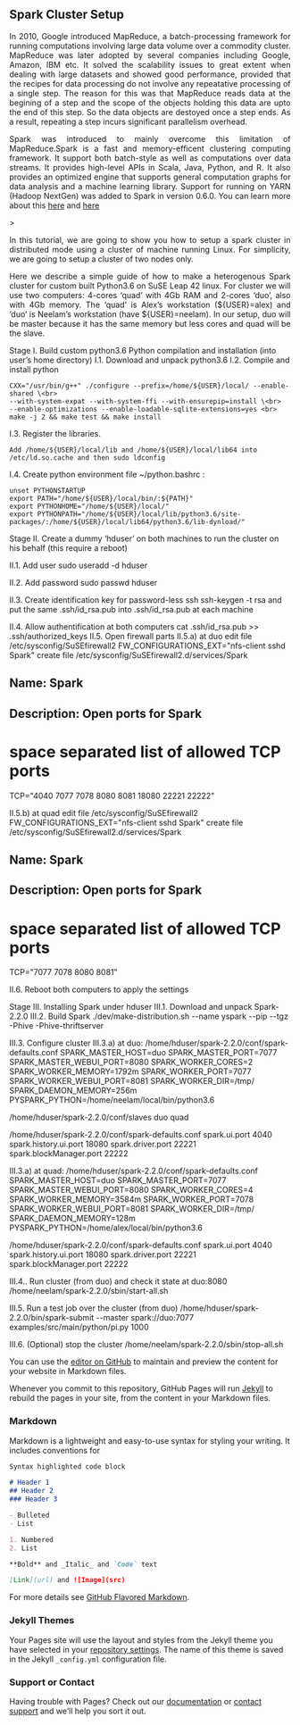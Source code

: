 ## Spark Cluster Setup

<p align="justify">
In 2010, Google introduced MapReduce, a batch-processing framework for running computations involving large data volume over a commodity cluster. MapReduce was later adopted by several companies including Google, Amazon, IBM etc. It solved the scalability issues to great extent when dealing with large datasets and showed good performance, provided that the recipes for data processing do not involve any repeatative processing of a single step. The reason for this was that MapReduce reads data at the begining of a step and the scope of the objects holding this data are upto the end of this step. So the data objects are destoyed once a step ends. As a result, repeating a step incurs significant parallelism overhead. 
</p>
<p align="justify">
Spark was introduced to mainly overcome this limitation of MapReduce.Spark is a fast and memory-efficent clustering computing framework. It support both batch-style as well as computations over data streams. It provides high-level APIs in Scala, Java, Python, and R. It also provides an optimized engine that supports general computation graphs for data analysis and a machine learning library. Support for running on YARN (Hadoop NextGen) was added to Spark in version 0.6.0. You can learn more about this <a href="https://spark.apache.org/docs/latest/index.html">here</a> and <a href="https://en.wikipedia.org/wiki/Apache_Spark">here</a> 
</p>>
<p align="justify">
In this tutorial, we are going to show you how to setup a spark cluster in distributed mode using a cluster of machine running Linux. For simplicity, we are going to setup a cluster of two nodes only. 
</p>
<p align="justify">
Here we describe a simple guide of how to make a heterogenous Spark cluster for custom built Python3.6 on SuSE Leap 42 linux. For cluster we will use two computers: 4-cores ‘quad’ with 4Gb RAM and 2-cores ‘duo’, also with 4Gb memory. The ‘quad’ is Alex’s workstation (${USER}=alex) and ‘duo’ is Neelam’s workstation (have ${USER}=neelam). In our setup, duo will be master because it has the same memory but less cores and quad will be the slave.
</p>
Stage I. Build custom python3.6
Python compilation and installation (into user’s home directory) 
I.1. Download and unpack python3.6 
I.2. Compile and install python

```
CXX="/usr/bin/g++" ./configure --prefix=/home/${USER}/local/ --enable-shared \<br>
--with-system-expat --with-system-ffi --with-ensurepip=install \<br>
--enable-optimizations --enable-loadable-sqlite-extensions=yes <br>
make -j 2 && make test && make install 
```

I.3. Register the libraries.

```
Add /home/${USER}/local/lib and /home/${USER}/local/lib64 into /etc/ld.so.cache and then sudo ldconfig
```

I.4. Create python environment file ~/python.bashrc :

```
unset PYTHONSTARTUP
export PATH="/home/${USER}/local/bin/:${PATH}"
export PYTHONHOME="/home/${USER}/local/"
export PYTHONPATH="/home/${USER}/local/lib/python3.6/site-packages/:/home/${USER}/local/lib64/python3.6/lib-dynload/"
```

Stage II. Create a dummy ‘hduser’ on both machines to run the cluster on his behalf (this require a reboot)

II.1. Add user 
sudo useradd -d hduser

II.2. Add password
sudo passwd hduser

II.3. Create identification key for password-less ssh
ssh-keygen -t rsa
and put the same .ssh/id_rsa.pub into .ssh/id_rsa.pub at each machine

II.4. Allow authentification at both computers
cat .ssh/id_rsa.pub >> .ssh/authorized_keys 
II.5. Open firewall parts
II.5.a) at duo
edit file /etc/sysconfig/SuSEfirewall2
FW_CONFIGURATIONS_EXT="nfs-client sshd Spark"
create file /etc/sysconfig/SuSEfirewall2.d/services/Spark
## Name: Spark
## Description: Open ports for Spark
# space separated list of allowed TCP ports
TCP="4040 7077 7078 8080 8081 18080 22221 22222"

II.5.b) at quad
edit file /etc/sysconfig/SuSEfirewall2
FW_CONFIGURATIONS_EXT="nfs-client sshd Spark"
create file /etc/sysconfig/SuSEfirewall2.d/services/Spark
## Name: Spark
## Description: Open ports for Spark
# space separated list of allowed TCP ports
TCP="7077 7078 8080 8081"

II.6. Reboot both computers to apply the settings

Stage III. Installing Spark under hduser
III.1. Download and unpack Spark-2.2.0 
III.2. Build Spark
./dev/make-distribution.sh --name yspark --pip --tgz -Phive -Phive-thriftserver

III.3. Configure cluster
III.3.a) at duo:
/home/hduser/spark-2.2.0/conf/spark-defaults.conf
SPARK_MASTER_HOST=duo
SPARK_MASTER_PORT=7077
SPARK_MASTER_WEBUI_PORT=8080
SPARK_WORKER_CORES=2
SPARK_WORKER_MEMORY=1792m
SPARK_WORKER_PORT=7077
SPARK_WORKER_WEBUI_PORT=8081
SPARK_WORKER_DIR=/tmp/
SPARK_DAEMON_MEMORY=256m
PYSPARK_PYTHON=/home/neelam/local/bin/python3.6

/home/hduser/spark-2.2.0/conf/slaves
duo
quad

/home/hduser/spark-2.2.0/conf/spark-defaults.conf
spark.ui.port                     4040
spark.history.ui.port             18080
spark.driver.port                 22221
spark.blockManager.port           22222

III.3.a) at quad:
/home/hduser/spark-2.2.0/conf/spark-defaults.conf
SPARK_MASTER_HOST=duo
SPARK_MASTER_PORT=7077
SPARK_MASTER_WEBUI_PORT=8080
SPARK_WORKER_CORES=4
SPARK_WORKER_MEMORY=3584m
SPARK_WORKER_PORT=7078
SPARK_WORKER_WEBUI_PORT=8081
SPARK_WORKER_DIR=/tmp/
SPARK_DAEMON_MEMORY=128m
PYSPARK_PYTHON=/home/alex/local/bin/python3.6

/home/hduser/spark-2.2.0/conf/spark-defaults.conf
spark.ui.port                     4040
spark.history.ui.port             18080
spark.driver.port                 22221
spark.blockManager.port           22222

III.4.. Run cluster (from duo) and check it state at duo:8080
/home/neelam/spark-2.2.0/sbin/start-all.sh

III.5. Run a test job over the cluster (from duo) 
/home/hduser/spark-2.2.0/bin/spark-submit --master spark://duo:7077 examples/src/main/python/pi.py 1000

III.6. (Optional) stop the cluster
/home/neelam/spark-2.2.0/sbin/stop-all.sh







You can use the [editor on GitHub](https://github.com/AIDesigners/AIDesigners.github.io-cluster_setup/edit/master/README.md) to maintain and preview the content for your website in Markdown files.

Whenever you commit to this repository, GitHub Pages will run [Jekyll](https://jekyllrb.com/) to rebuild the pages in your site, from the content in your Markdown files.

### Markdown

Markdown is a lightweight and easy-to-use syntax for styling your writing. It includes conventions for

```markdown
Syntax highlighted code block

# Header 1
## Header 2
### Header 3

- Bulleted
- List

1. Numbered
2. List

**Bold** and _Italic_ and `Code` text

[Link](url) and ![Image](src)
```

For more details see [GitHub Flavored Markdown](https://guides.github.com/features/mastering-markdown/).

### Jekyll Themes

Your Pages site will use the layout and styles from the Jekyll theme you have selected in your [repository settings](https://github.com/AIDesigners/AIDesigners.github.io-cluster_setup/settings). The name of this theme is saved in the Jekyll `_config.yml` configuration file.

### Support or Contact

Having trouble with Pages? Check out our [documentation](https://help.github.com/categories/github-pages-basics/) or [contact support](https://github.com/contact) and we’ll help you sort it out.
